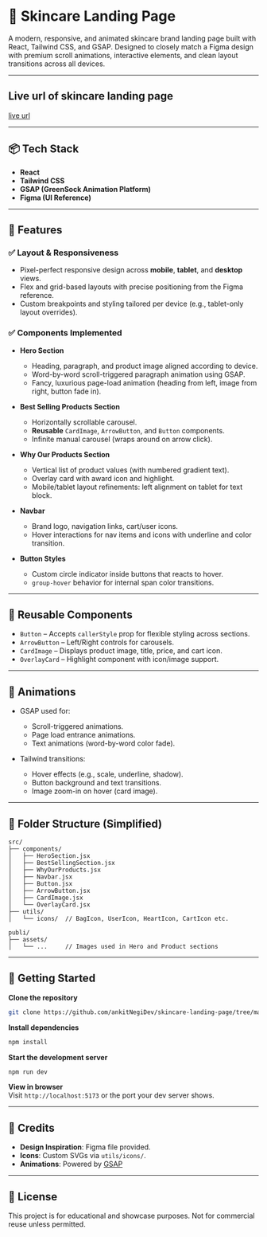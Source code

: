 
# 🌿 Skincare Landing Page

A modern, responsive, and animated skincare brand landing page built with React, Tailwind CSS, and GSAP. Designed to closely match a Figma design with premium scroll animations, interactive elements, and clean layout transitions across all devices.

---

## Live url of skincare landing page

[live url](https://skincare-landing-page.vercel.app/)

---

## 📦 Tech Stack

- **React**
- **Tailwind CSS**
- **GSAP (GreenSock Animation Platform)**
- **Figma (UI Reference)**

---

## 🚀 Features

### ✅ Layout & Responsiveness

- Pixel-perfect responsive design across **mobile**, **tablet**, and **desktop** views.
- Flex and grid-based layouts with precise positioning from the Figma reference.
- Custom breakpoints and styling tailored per device (e.g., tablet-only layout overrides).

### ✅ Components Implemented

- **Hero Section**
  - Heading, paragraph, and product image aligned according to device.
  - Word-by-word scroll-triggered paragraph animation using GSAP.
  - Fancy, luxurious page-load animation (heading from left, image from right, button fade in).

- **Best Selling Products Section**
  - Horizontally scrollable carousel.
  - **Reusable** `CardImage`, `ArrowButton`, and `Button` components.
  - Infinite manual carousel (wraps around on arrow click).

- **Why Our Products Section**
  - Vertical list of product values (with numbered gradient text).
  - Overlay card with award icon and highlight.
  - Mobile/tablet layout refinements: left alignment on tablet for text block.

- **Navbar**
  - Brand logo, navigation links, cart/user icons.
  - Hover interactions for nav items and icons with underline and color transition.

- **Button Styles**
  - Custom circle indicator inside buttons that reacts to hover.
  - `group-hover` behavior for internal span color transitions.

---

## 🧩 Reusable Components

- `Button` – Accepts `callerStyle` prop for flexible styling across sections.
- `ArrowButton` – Left/Right controls for carousels.
- `CardImage` – Displays product image, title, price, and cart icon.
- `OverlayCard` – Highlight component with icon/image support.

---

## 🎨 Animations

- GSAP used for:
  - Scroll-triggered animations.
  - Page load entrance animations.
  - Text animations (word-by-word color fade).

- Tailwind transitions:
  - Hover effects (e.g., scale, underline, shadow).
  - Button background and text transitions.
  - Image zoom-in on hover (card image).

---

## 📁 Folder Structure (Simplified)

```planetext
src/
├── components/
│   ├── HeroSection.jsx
│   ├── BestSellingSection.jsx
│   ├── WhyOurProducts.jsx
│   ├── Navbar.jsx
│   ├── Button.jsx
│   ├── ArrowButton.jsx
│   ├── CardImage.jsx
│   └── OverlayCard.jsx
├── utils/
│   └── icons/  // BagIcon, UserIcon, HeartIcon, CartIcon etc.

publi/
├── assets/
│   └── ...     // Images used in Hero and Product sections
```

---

## 🔧 Getting Started

**Clone the repository**  

```bash
git clone https://github.com/ankitNegiDev/skincare-landing-page/tree/main/SkinCare
```

**Install dependencies**  

```bash
npm install
```

**Start the development server**  

```bash
npm run dev
```

**View in browser**  
Visit `http://localhost:5173` or the port your dev server shows.

---

## 💎 Credits

- **Design Inspiration**: Figma file provided.
- **Icons**: Custom SVGs via `utils/icons/`.
- **Animations**: Powered by [GSAP](https://greensock.com/gsap/)

---

## 📃 License

This project is for educational and showcase purposes. Not for commercial reuse unless permitted.
